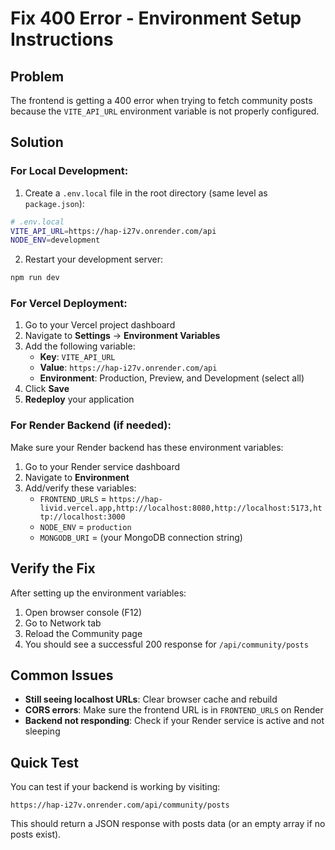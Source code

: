 # Fix 400 Error - Environment Setup Instructions

## Problem
The frontend is getting a 400 error when trying to fetch community posts because the `VITE_API_URL` environment variable is not properly configured.

## Solution

### For Local Development:

1. Create a `.env.local` file in the root directory (same level as `package.json`):

```bash
# .env.local
VITE_API_URL=https://hap-i27v.onrender.com/api
NODE_ENV=development
```

2. Restart your development server:
```bash
npm run dev
```

### For Vercel Deployment:

1. Go to your Vercel project dashboard
2. Navigate to **Settings** → **Environment Variables**
3. Add the following variable:
   - **Key**: `VITE_API_URL`
   - **Value**: `https://hap-i27v.onrender.com/api`
   - **Environment**: Production, Preview, and Development (select all)
4. Click **Save**
5. **Redeploy** your application

### For Render Backend (if needed):

Make sure your Render backend has these environment variables:
1. Go to your Render service dashboard
2. Navigate to **Environment**
3. Add/verify these variables:
   - `FRONTEND_URLS` = `https://hap-livid.vercel.app,http://localhost:8080,http://localhost:5173,http://localhost:3000`
   - `NODE_ENV` = `production`
   - `MONGODB_URI` = (your MongoDB connection string)

## Verify the Fix

After setting up the environment variables:

1. Open browser console (F12)
2. Go to Network tab
3. Reload the Community page
4. You should see a successful 200 response for `/api/community/posts`

## Common Issues

- **Still seeing localhost URLs**: Clear browser cache and rebuild
- **CORS errors**: Make sure the frontend URL is in `FRONTEND_URLS` on Render
- **Backend not responding**: Check if your Render service is active and not sleeping

## Quick Test

You can test if your backend is working by visiting:
```
https://hap-i27v.onrender.com/api/community/posts
```

This should return a JSON response with posts data (or an empty array if no posts exist).


